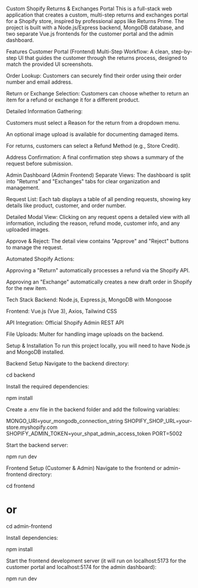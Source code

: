 Custom Shopify Returns & Exchanges Portal
This is a full-stack web application that creates a custom, multi-step returns and exchanges portal for a Shopify store, inspired by professional apps like Returns Prime. The project is built with a Node.js/Express backend, MongoDB database, and two separate Vue.js frontends for the customer portal and the admin dashboard.


Features
Customer Portal (Frontend)
Multi-Step Workflow: A clean, step-by-step UI that guides the customer through the returns process, designed to match the provided UI screenshots.

Order Lookup: Customers can securely find their order using their order number and email address.

Return or Exchange Selection: Customers can choose whether to return an item for a refund or exchange it for a different product.

Detailed Information Gathering:

Customers must select a Reason for the return from a dropdown menu.

An optional image upload is available for documenting damaged items.

For returns, customers can select a Refund Method (e.g., Store Credit).

Address Confirmation: A final confirmation step shows a summary of the request before submission.

Admin Dashboard (Admin Frontend)
Separate Views: The dashboard is split into "Returns" and "Exchanges" tabs for clear organization and management.

Request List: Each tab displays a table of all pending requests, showing key details like product, customer, and order number.

Detailed Modal View: Clicking on any request opens a detailed view with all information, including the reason, refund mode, customer info, and any uploaded images.

Approve & Reject: The detail view contains "Approve" and "Reject" buttons to manage the request.

Automated Shopify Actions:

Approving a "Return" automatically processes a refund via the Shopify API.

Approving an "Exchange" automatically creates a new draft order in Shopify for the new item.

Tech Stack
Backend: Node.js, Express.js, MongoDB with Mongoose

Frontend: Vue.js (Vue 3), Axios, Tailwind CSS

API Integration: Official Shopify Admin REST API

File Uploads: Multer for handling image uploads on the backend.

Setup & Installation
To run this project locally, you will need to have Node.js and MongoDB installed.

Backend Setup
Navigate to the backend directory:

cd backend

Install the required dependencies:

npm install

Create a .env file in the backend folder and add the following variables:

MONGO_URI=your_mongodb_connection_string
SHOPIFY_SHOP_URL=your-store.myshopify.com
SHOPIFY_ADMIN_TOKEN=your_shpat_admin_access_token
PORT=5002

Start the backend server:

npm run dev

Frontend Setup (Customer & Admin)
Navigate to the frontend or admin-frontend directory:

cd frontend
# or
cd admin-frontend

Install dependencies:

npm install

Start the frontend development server (it will run on localhost:5173 for the customer portal and localhost:5174 for the admin dashboard):

npm run dev
